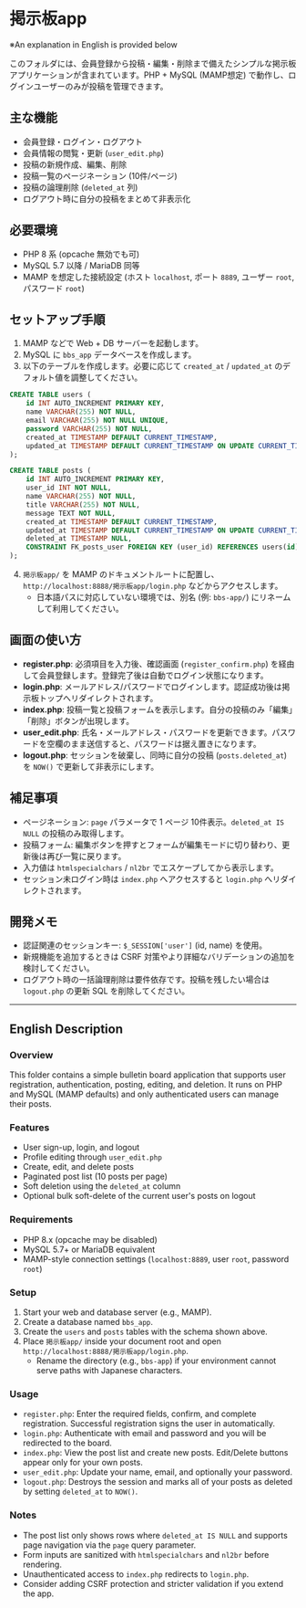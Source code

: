 # 掲示板app
※An explanation in English is provided below

このフォルダには、会員登録から投稿・編集・削除まで備えたシンプルな掲示板アプリケーションが含まれています。PHP + MySQL (MAMP想定) で動作し、ログインユーザーのみが投稿を管理できます。

## 主な機能
- 会員登録・ログイン・ログアウト
- 会員情報の閲覧・更新 (`user_edit.php`)
- 投稿の新規作成、編集、削除
- 投稿一覧のページネーション (10件/ページ)
- 投稿の論理削除 (`deleted_at` 列)
- ログアウト時に自分の投稿をまとめて非表示化

## 必要環境
- PHP 8 系 (opcache 無効でも可)
- MySQL 5.7 以降 / MariaDB 同等
- MAMP を想定した接続設定 (ホスト `localhost`, ポート `8889`, ユーザー `root`, パスワード `root`)

## セットアップ手順
1. MAMP などで Web + DB サーバーを起動します。
2. MySQL に `bbs_app` データベースを作成します。
3. 以下のテーブルを作成します。必要に応じて `created_at` / `updated_at` のデフォルト値を調整してください。

```sql
CREATE TABLE users (
    id INT AUTO_INCREMENT PRIMARY KEY,
    name VARCHAR(255) NOT NULL,
    email VARCHAR(255) NOT NULL UNIQUE,
    password VARCHAR(255) NOT NULL,
    created_at TIMESTAMP DEFAULT CURRENT_TIMESTAMP,
    updated_at TIMESTAMP DEFAULT CURRENT_TIMESTAMP ON UPDATE CURRENT_TIMESTAMP
);

CREATE TABLE posts (
    id INT AUTO_INCREMENT PRIMARY KEY,
    user_id INT NOT NULL,
    name VARCHAR(255) NOT NULL,
    title VARCHAR(255) NOT NULL,
    message TEXT NOT NULL,
    created_at TIMESTAMP DEFAULT CURRENT_TIMESTAMP,
    updated_at TIMESTAMP DEFAULT CURRENT_TIMESTAMP ON UPDATE CURRENT_TIMESTAMP,
    deleted_at TIMESTAMP NULL,
    CONSTRAINT FK_posts_user FOREIGN KEY (user_id) REFERENCES users(id)
);
```

4. `掲示板app/` を MAMP のドキュメントルートに配置し、`http://localhost:8888/掲示板app/login.php` などからアクセスします。
   - 日本語パスに対応していない環境では、別名 (例: `bbs-app/`) にリネームして利用してください。

## 画面の使い方
- **register.php**: 必須項目を入力後、確認画面 (`register_confirm.php`) を経由して会員登録します。登録完了後は自動でログイン状態になります。
- **login.php**: メールアドレス/パスワードでログインします。認証成功後は掲示板トップへリダイレクトされます。
- **index.php**: 投稿一覧と投稿フォームを表示します。自分の投稿のみ「編集」「削除」ボタンが出現します。
- **user_edit.php**: 氏名・メールアドレス・パスワードを更新できます。パスワードを空欄のまま送信すると、パスワードは据え置きになります。
- **logout.php**: セッションを破棄し、同時に自分の投稿 (`posts.deleted_at`) を `NOW()` で更新して非表示にします。

## 補足事項
- ページネーション: `page` パラメータで 1 ページ 10件表示。`deleted_at IS NULL` の投稿のみ取得します。
- 投稿フォーム: 編集ボタンを押すとフォームが編集モードに切り替わり、更新後は再び一覧に戻ります。
- 入力値は `htmlspecialchars` / `nl2br` でエスケープしてから表示します。
- セッション未ログイン時は `index.php` へアクセスすると `login.php` へリダイレクトされます。

## 開発メモ
- 認証関連のセッションキー: `$_SESSION['user']` (id, name) を使用。
- 新規機能を追加するときは CSRF 対策やより詳細なバリデーションの追加を検討してください。
- ログアウト時の一括論理削除は要件依存です。投稿を残したい場合は `logout.php` の更新 SQL を削除してください。

---

## English Description
### Overview
This folder contains a simple bulletin board application that supports user registration, authentication, posting, editing, and deletion. It runs on PHP and MySQL (MAMP defaults) and only authenticated users can manage their posts.

### Features
- User sign-up, login, and logout
- Profile editing through `user_edit.php`
- Create, edit, and delete posts
- Paginated post list (10 posts per page)
- Soft deletion using the `deleted_at` column
- Optional bulk soft-delete of the current user's posts on logout

### Requirements
- PHP 8.x (opcache may be disabled)
- MySQL 5.7+ or MariaDB equivalent
- MAMP-style connection settings (`localhost:8889`, user `root`, password `root`)

### Setup
1. Start your web and database server (e.g., MAMP).
2. Create a database named `bbs_app`.
3. Create the `users` and `posts` tables with the schema shown above.
4. Place `掲示板app/` inside your document root and open `http://localhost:8888/掲示板app/login.php`.
   - Rename the directory (e.g., `bbs-app`) if your environment cannot serve paths with Japanese characters.

### Usage
- `register.php`: Enter the required fields, confirm, and complete registration. Successful registration signs the user in automatically.
- `login.php`: Authenticate with email and password and you will be redirected to the board.
- `index.php`: View the post list and create new posts. Edit/Delete buttons appear only for your own posts.
- `user_edit.php`: Update your name, email, and optionally your password.
- `logout.php`: Destroys the session and marks all of your posts as deleted by setting `deleted_at` to `NOW()`.

### Notes
- The post list only shows rows where `deleted_at IS NULL` and supports page navigation via the `page` query parameter.
- Form inputs are sanitized with `htmlspecialchars` and `nl2br` before rendering.
- Unauthenticated access to `index.php` redirects to `login.php`.
- Consider adding CSRF protection and stricter validation if you extend the app.
